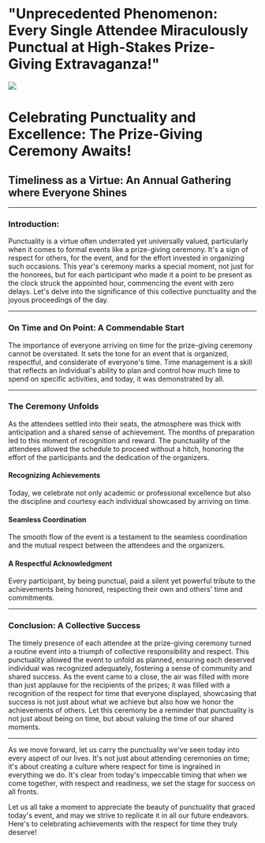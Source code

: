 # "Unprecedented Phenomenon: Every Single Attendee Miraculously Punctual at High-Stakes Prize-Giving Extravaganza!"

![](https://oaidalleapiprodscus.blob.core.windows.net/private/org-gXPbBm0AsUo5a4CtQGiKlNGU/user-w6ZkVLVP9InJi6KkAr5kPeie/img-UvXofqE4HX07lKfwEF3QWIDf.png?st=2023-11-14T15%3A24%3A12Z&se=2023-11-14T17%3A24%3A12Z&sp=r&sv=2021-08-06&sr=b&rscd=inline&rsct=image/png&skoid=6aaadede-4fb3-4698-a8f6-684d7786b067&sktid=a48cca56-e6da-484e-a814-9c849652bcb3&skt=2023-11-14T15%3A15%3A24Z&ske=2023-11-15T15%3A15%3A24Z&sks=b&skv=2021-08-06&sig=pC4e52xyF%2BwrRwcpmUFGl6WMj2RUleIckMUJJXU0RBk%3D)

# Celebrating Punctuality and Excellence: The Prize-Giving Ceremony Awaits!

## Timeliness as a Virtue: An Annual Gathering where Everyone Shines

---

### Introduction:

Punctuality is a virtue often underrated yet universally valued, particularly when it comes to formal events like a prize-giving ceremony. It's a sign of respect for others, for the event, and for the effort invested in organizing such occasions. This year's ceremony marks a special moment, not just for the honorees, but for each participant who made it a point to be present as the clock struck the appointed hour, commencing the event with zero delays. Let's delve into the significance of this collective punctuality and the joyous proceedings of the day.

---

### On Time and On Point: A Commendable Start

The importance of everyone arriving on time for the prize-giving ceremony cannot be overstated. It sets the tone for an event that is organized, respectful, and considerate of everyone's time. Time management is a skill that reflects an individual's ability to plan and control how much time to spend on specific activities, and today, it was demonstrated by all.

---

### The Ceremony Unfolds

As the attendees settled into their seats, the atmosphere was thick with anticipation and a shared sense of achievement. The months of preparation led to this moment of recognition and reward. The punctuality of the attendees allowed the schedule to proceed without a hitch, honoring the effort of the participants and the dedication of the organizers.

#### Recognizing Achievements

Today, we celebrate not only academic or professional excellence but also the discipline and courtesy each individual showcased by arriving on time.

#### Seamless Coordination

The smooth flow of the event is a testament to the seamless coordination and the mutual respect between the attendees and the organizers.

#### A Respectful Acknowledgment

Every participant, by being punctual, paid a silent yet powerful tribute to the achievements being honored, respecting their own and others' time and commitments.

---

### Conclusion: A Collective Success

The timely presence of each attendee at the prize-giving ceremony turned a routine event into a triumph of collective responsibility and respect. This punctuality allowed the event to unfold as planned, ensuring each deserved individual was recognized adequately, fostering a sense of community and shared success. As the event came to a close, the air was filled with more than just applause for the recipients of the prizes; it was filled with a recognition of the respect for time that everyone displayed, showcasing that success is not just about what we achieve but also how we honor the achievements of others. Let this ceremony be a reminder that punctuality is not just about being on time, but about valuing the time of our shared moments.

---

As we move forward, let us carry the punctuality we've seen today into every aspect of our lives. It's not just about attending ceremonies on time; it's about creating a culture where respect for time is ingrained in everything we do. It's clear from today's impeccable timing that when we come together, with respect and readiness, we set the stage for success on all fronts.

Let us all take a moment to appreciate the beauty of punctuality that graced today's event, and may we strive to replicate it in all our future endeavors. Here's to celebrating achievements with the respect for time they truly deserve!